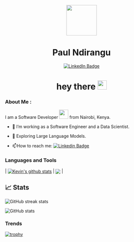 <div id="header" align="center">
  <img src="https://media.giphy.com/media/M9gbBd9nbDrOTu1Mqx/giphy.gif" width="100"/>
</div>

<div id="badges" align="center">
  <h1>
  Paul Ndirangu
</h1>
  <a href="https://www.linkedin.com/in/paul-ndirangu/">
    <img src="https://img.shields.io/badge/LinkedIn-blue?style=for-the-badge&logo=linkedin&logoColor=white" alt="LinkedIn Badge"/>
  </a><br />
  <img src="https://komarev.com/ghpvc/?username=paul-ndirangu&style=flat-square&color=blue" alt=""/>
  <h1>
  hey there
  <img src="https://media.giphy.com/media/hvRJCLFzcasrR4ia7z/giphy.gif" width="30px"/>
</h1>

</div>


### About Me :

I am a Software Developer <img src="https://media.giphy.com/media/WUlplcMpOCEmTGBtBW/giphy.gif" width="30"> from Nairobi, Kenya.

- :telescope: I’m working as a Software Engineer and a Data Scientist.

- :seedling: Exploring Large Language Models.

<!-- - :zap: In my free time, I try out new stuff.-->

- :mailbox:How to reach me: [![Linkedin Badge](https://img.shields.io/badge/-paul_ndirangu-blue?style=flat&logo=Linkedin&logoColor=white)](https://www.linkedin.com/in/paul-ndirangu/)




### Languages and Tools
| <a href="https://github.com/paul-ndirangu/github-readme-stats"><img align="center" src="https://github-readme-stats.vercel.app/api?username=paul-ndirangu&theme=github_dark&hide=contribs,issues&show_icons=true&hide_border=true" alt="Kevin's github stats" /></a> | <a href="https://github.com/paul-ndirangu/github-readme-stats"><img align="center" src="https://github-readme-stats.vercel.app/api/top-langs/?username=paul-ndirangu&theme=github_dark&layout=compact&hide_border=true" /></a> |
<!--[![My Skills](https://skillicons.dev/icons?i=ai,python,docker,javascript,fastapi,django,pytorch,opencv,sklearn,sqlite,github,flask,css,git,html&theme=light)](https://skillicons.dev)-->

## 📈 Stats
![GitHub streak stats](https://streak-stats.demolab.com/?user=Paul-Ndirangu)<br />

![GitHub stats](https://github-readme-stats.vercel.app/api?username=Paul-Ndirangu&show_icons=true&count_private=true)  

### Trends

[![trophy](https://github-profile-trophy.vercel.app/?username=Paul-Ndirangu)](https://github.com/ryo-ma/github-profile-trophy)


